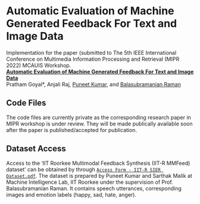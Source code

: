Automatic Evaluation of Machine Generated Feedback For Text and Image Data
============================================================================================

Implementation for the paper (submitted to The 5th IEEE International Conference on Multimedia Information Processing and Retrieval (MIPR 2022) MCAUIS Workshop. <br>
**[Automatic Evaluation of Machine Generated Feedback For Text and Image Data][1]**<br>
Pratham Goyal*, Anjali Raj, [Puneet Kumar](https://puneet-kr.github.io/), and [Balasubramanian Raman](http://faculty.iitr.ac.in/~balarfma/)  

## Code Files
The code files are currently private as the corresponding research paper in MIPR workshop is under review. They will be made publically available soon after the paper is published/accepted for publication.

Dataset Access
--------------
Access to the ‘IIT Roorkee Multimodal Feedback Synthesis (IIT-R MMFeed) dataset’ can be obtained by through [`Access Form - IIT-R SIER Dataset.pdf`][2]. The dataset is prepared by Puneet Kumar and Sarthak Malik at Machine Intelligence Lab, IIT Roorkee under the supervision of Prof. Balasubramanian Raman. It contains speech utterances, corresponding images and emotion labels (happy, sad, hate, anger).

[1]:https://mcauis2022.github.io/  
[2]:https://github.com/MIntelligence-Group/SIER/blob/main/Access%20Form%20-%20IIT-R%20SIER%20Dataset.pdf 
